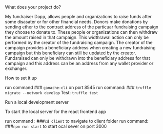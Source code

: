 What does your project do?

My fundraiser Dapp, allows people and organizations to raise funds after some  disasater or for other financial needs. Donors make donations by sending ether to the contract address of the particuar fundraising campaign they choose to donate to. These people or organizations can then withdraw the amount raised in that campaign. This widthrawal action can only be performed by the creator of the fundraising campaign.  The creator of the campaign provides a beneficiary address when creating a new fundraising campaign but this beneficiary can still be updated by the creator. Fundsraised can only be withdrawn into the beneficiary address for that campaign and this address can be an address from any wallet provider or exchanger. 

How to set it up 

run command ### `ganache-cli` on port 8545
run command: ### `truffle migrate --network develop`
Test: `truffle test`

Run a local development server

To start the local server for the react frontend app

run command : ###`cd client` to navigate to client folder
run command: ###`npm run start` to start ocal sever on port 3000